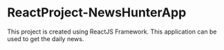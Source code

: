 # ReactProject-NewsHunterApp
This project is created using ReactJS Framework. This application can be used to get the daily news.
